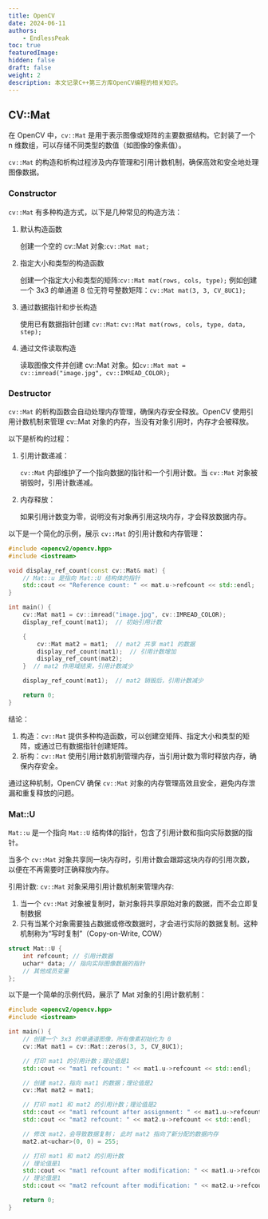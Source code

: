 ```yaml
---
title: OpenCV
date: 2024-06-11
authors: 
    - EndlessPeak
toc: true
featuredImage: 
hidden: false
draft: false
weight: 2
description: 本文记录C++第三方库OpenCV编程的相关知识。
---
```


## CV::Mat
在 OpenCV 中，`cv::Mat` 是用于表示图像或矩阵的主要数据结构。它封装了一个 n 维数组，可以存储不同类型的数值（如图像的像素值）。

`cv::Mat` 的构造和析构过程涉及内存管理和引用计数机制，确保高效和安全地处理图像数据。

### Constructor
`cv::Mat` 有多种构造方式，以下是几种常见的构造方法：

1. 默认构造函数
   
   创建一个空的 cv::Mat 对象:`cv::Mat mat;`

2. 指定大小和类型的构造函数
   
   创建一个指定大小和类型的矩阵:`cv::Mat mat(rows, cols, type);` 例如创建一个 3x3 的单通道 8 位无符号整数矩阵：`cv::Mat mat(3, 3, CV_8UC1);`

3. 通过数据指针和步长构造

   使用已有数据指针创建 `cv::Mat`: `cv::Mat mat(rows, cols, type, data, step);`

4. 通过文件读取构造
   
   读取图像文件并创建 cv::Mat 对象。如`cv::Mat mat = cv::imread("image.jpg", cv::IMREAD_COLOR);`

### Destructor
`cv::Mat` 的析构函数会自动处理内存管理，确保内存安全释放。OpenCV 使用引用计数机制来管理 cv::Mat 对象的内存，当没有对象引用时，内存才会被释放。

以下是析构的过程：

1. 引用计数递减：

   `cv::Mat` 内部维护了一个指向数据的指针和一个引用计数。当 `cv::Mat` 对象被销毁时，引用计数递减。

2. 内存释放：

   如果引用计数变为零，说明没有对象再引用这块内存，才会释放数据内存。

以下是一个简化的示例，展示 `cv::Mat` 的引用计数和内存管理：

```cpp
#include <opencv2/opencv.hpp>
#include <iostream>

void display_ref_count(const cv::Mat& mat) {
    // Mat::u 是指向 Mat::U 结构体的指针
    std::cout << "Reference count: " << mat.u->refcount << std::endl;
}

int main() {
    cv::Mat mat1 = cv::imread("image.jpg", cv::IMREAD_COLOR);
    display_ref_count(mat1);  // 初始引用计数

    {
        cv::Mat mat2 = mat1;  // mat2 共享 mat1 的数据
        display_ref_count(mat1);  // 引用计数增加
        display_ref_count(mat2);
    }  // mat2 作用域结束，引用计数减少

    display_ref_count(mat1);  // mat2 销毁后，引用计数减少

    return 0;
}
```

结论：
1. 构造：`cv::Mat` 提供多种构造函数，可以创建空矩阵、指定大小和类型的矩阵，或通过已有数据指针创建矩阵。
2. 析构：`cv::Mat` 使用引用计数机制管理内存，当引用计数为零时释放内存，确保内存安全。

通过这种机制，OpenCV 确保 `cv::Mat` 对象的内存管理高效且安全，避免内存泄漏和重复释放的问题。

### Mat::U
`Mat::u` 是一个指向 `Mat::U` 结构体的指针，包含了引用计数和指向实际数据的指针。

当多个 `cv::Mat` 对象共享同一块内存时，引用计数会跟踪这块内存的引用次数，以便在不再需要时正确释放内存。

引用计数: `cv::Mat` 对象采用引用计数机制来管理内存:
1. 当一个 `cv::Mat` 对象被复制时，新对象将共享原始对象的数据，而不会立即复制数据
2. 只有当某个对象需要独占数据或修改数据时，才会进行实际的数据复制。这种机制称为“写时复制”（Copy-on-Write, COW）

```cpp
struct Mat::U {
    int refcount; // 引用计数器
    uchar* data; // 指向实际图像数据的指针
    // 其他成员变量
};
```

以下是一个简单的示例代码，展示了 Mat 对象的引用计数机制：
```cpp
#include <opencv2/opencv.hpp>
#include <iostream>

int main() {
    // 创建一个 3x3 的单通道图像，所有像素初始化为 0
    cv::Mat mat1 = cv::Mat::zeros(3, 3, CV_8UC1);

    // 打印 mat1 的引用计数；理论值是1
    std::cout << "mat1 refcount: " << mat1.u->refcount << std::endl;

    // 创建 mat2，指向 mat1 的数据；理论值是2
    cv::Mat mat2 = mat1;

    // 打印 mat1 和 mat2 的引用计数；理论值是2
    std::cout << "mat1 refcount after assignment: " << mat1.u->refcount << std::endl;
    std::cout << "mat2 refcount: " << mat2.u->refcount << std::endl;

    // 修改 mat2，会导致数据复制； 此时 mat2 指向了新分配的数据内存
    mat2.at<uchar>(0, 0) = 255;

    // 打印 mat1 和 mat2 的引用计数
    // 理论值是1
    std::cout << "mat1 refcount after modification: " << mat1.u->refcount << std::endl;
    // 理论值是1
    std::cout << "mat2 refcount after modification: " << mat2.u->refcount << std::endl;

    return 0;
}
```